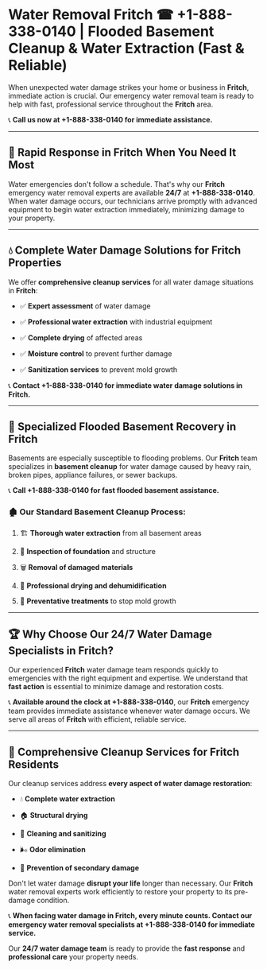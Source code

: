 # Water Removal Fritch ☎ +1-888-338-0140 | Flooded Basement Cleanup & Water Extraction (Fast & Reliable)

When unexpected water damage strikes your home or business in **Fritch**, immediate action is crucial. Our emergency water removal team is ready to help with fast, professional service throughout the **Fritch** area. 

📞 **Call us now at +1-888-338-0140 for immediate assistance.**
---
## 🚀 Rapid Response in Fritch When You Need It Most
Water emergencies don't follow a schedule. That's why our **Fritch** emergency water removal experts are available **24/7** at **+1-888-338-0140**. When water damage occurs, our technicians arrive promptly with advanced equipment to begin water extraction immediately, minimizing damage to your property.
---
## 💧 Complete Water Damage Solutions for Fritch Properties
We offer **comprehensive cleanup services** for all water damage situations in **Fritch**:
- ✅ **Expert assessment** of water damage  
- ✅ **Professional water extraction** with industrial equipment  
- ✅ **Complete drying** of affected areas  
- ✅ **Moisture control** to prevent further damage  
- ✅ **Sanitization services** to prevent mold growth  
📞 **Contact +1-888-338-0140 for immediate water damage solutions in Fritch.**
---
## 🌊 Specialized Flooded Basement Recovery in Fritch
Basements are especially susceptible to flooding problems. Our **Fritch** team specializes in **basement cleanup** for water damage caused by heavy rain, broken pipes, appliance failures, or sewer backups. 
📞 **Call +1-888-338-0140 for fast flooded basement assistance.**
### 🏚️ Our Standard Basement Cleanup Process:
1. 🏗️ **Thorough water extraction** from all basement areas  
2. 🔎 **Inspection of foundation** and structure  
3. 🗑️ **Removal of damaged materials**  
4. 💨 **Professional drying and dehumidification**  
5. 🚫 **Preventative treatments** to stop mold growth  
---
## 🏆 Why Choose Our 24/7 Water Damage Specialists in Fritch?
Our experienced **Fritch** water damage team responds quickly to emergencies with the right equipment and expertise. We understand that **fast action** is essential to minimize damage and restoration costs.
📞 **Available around the clock at +1-888-338-0140**, our **Fritch** emergency team provides immediate assistance whenever water damage occurs. We serve all areas of **Fritch** with efficient, reliable service.
---
## 🧹 Comprehensive Cleanup Services for Fritch Residents
Our cleanup services address **every aspect of water damage restoration**:
- 💧 **Complete water extraction**  
- 🏠 **Structural drying**  
- 🧼 **Cleaning and sanitizing**  
- 🌬️ **Odor elimination**  
- 🚫 **Prevention of secondary damage**  
Don't let water damage **disrupt your life** longer than necessary. Our **Fritch** water removal experts work efficiently to restore your property to its pre-damage condition.
📞 **When facing water damage in Fritch, every minute counts. Contact our emergency water removal specialists at +1-888-338-0140 for immediate service.**
Our **24/7 water damage team** is ready to provide the **fast response** and **professional care** your property needs.
